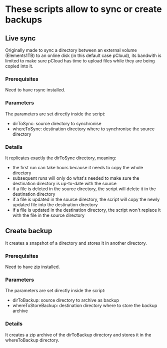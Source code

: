 # These scripts allow to sync or create backups

## Live sync
Originally made to sync a directory between an external volume (Elements1TB) to an online disk (in this default case pCloud), its bandwith is limited to make sure pCloud has time to upload files while they are being copied into it.
### Prerequisites
Need to have rsync installed.
### Parameters
The parameters are set directly inside the script:
- dirToSync: source directory to synchronise
- whereToSync: destination directory where to synchronise the source directory
### Details
It replicates exactly the dirToSync directory, meaning:
- the first run can take hours because it needs to copy the whole directory
- subsequent runs will only do what's needed to make sure the destination directory is up-to-date with the source
- if a file is deleted in the source directory, the script will delete it in the destination directory
- if a file is updated in the source directory, the script will copy the newly updated file into the destination directory
- if a file is updated in the destination directory, the script won't replace it with the file in the source directory

## Create backup
It creates a snapshot of a directory and stores it in another directory.
### Prerequisites
Need to have zip installed.
### Parameters
The parameters are set directly inside the script:
- dirToBackup: source directory to archive as backup
- whereToStoreBackup: destination directory where to store the backup archive
### Details
It creates a zip archive of the dirToBackup directory and stores it in the whereToBackup directory.
